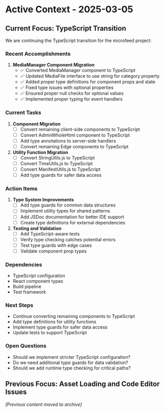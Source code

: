 # Active Context - 2025-03-05

## Current Focus: TypeScript Transition

We are continuing the TypeScript transition for the microfeed project:

### Recent Accomplishments

1. **MediaManager Component Migration**
   - ✅ Converted MediaManager component to TypeScript
   - ✅ Updated MediaFile interface to use string for category property
   - ✅ Added proper type definitions for component props and state
   - ✅ Fixed type issues with optional properties
   - ✅ Ensured proper null checks for optional values
   - ✅ Implemented proper typing for event handlers

### Current Tasks

1. **Component Migration**
   - [ ] Convert remaining client-side components to TypeScript
   - [ ] Convert AdminWholeHtml component to TypeScript
   - [ ] Add type annotations to server-side handlers
   - [ ] Convert remaining Edge components to TypeScript

2. **Utility Function Migration**
   - [ ] Convert StringUtils.js to TypeScript
   - [ ] Convert TimeUtils.js to TypeScript
   - [ ] Convert ManifestUtils.js to TypeScript
   - [ ] Add type guards for safer data access

### Action Items

1. **Type System Improvements**
   - [ ] Add type guards for common data structures
   - [ ] Implement utility types for shared patterns
   - [ ] Add JSDoc documentation for better IDE support
   - [ ] Create type definitions for external dependencies

2. **Testing and Validation**
   - [ ] Add TypeScript-aware tests
   - [ ] Verify type checking catches potential errors
   - [ ] Test type guards with edge cases
   - [ ] Validate component prop types

### Dependencies
- TypeScript configuration
- React component types
- Build pipeline
- Test framework

### Next Steps
- Continue converting remaining components to TypeScript
- Add type definitions for utility functions
- Implement type guards for safer data access
- Update tests to support TypeScript

### Open Questions
- Should we implement stricter TypeScript configuration?
- Do we need additional type guards for data validation?
- Should we add runtime type checking for critical paths?

## Previous Focus: Asset Loading and Code Editor Issues
*[Previous content moved to archive]*
